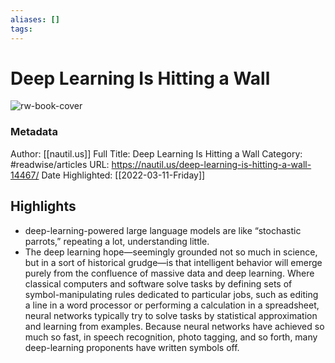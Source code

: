 ```yaml
---
aliases: []
tags:
---
```

# Deep Learning Is Hitting a Wall

![rw-book-cover](https://readwise-assets.s3.amazonaws.com/static/images/article1.be68295a7e40.png)
### Metadata
Author: [[nautil.us]]
Full Title: Deep Learning Is Hitting a Wall
Category: #readwise/articles
URL: https://nautil.us/deep-learning-is-hitting-a-wall-14467/
Date Highlighted: [[2022-03-11-Friday]]

## Highlights
- deep-learning-powered large language models are like “stochastic parrots,” repeating a lot, understanding little.
- The deep learning hope—seemingly grounded not so much in science, but in a sort of historical grudge—is that intelligent behavior will emerge purely from the confluence of massive data and deep learning. Where classical computers and software solve tasks by defining sets of symbol-manipulating rules dedicated to particular jobs, such as editing a line in a word processor or performing a calculation in a spreadsheet, neural networks typically try to solve tasks by statistical approximation and learning from examples. Because neural networks have achieved so much so fast, in speech recognition, photo tagging, and so forth, many deep-learning proponents have written symbols off.
